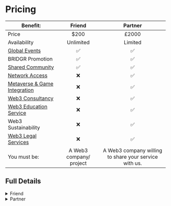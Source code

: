 # Pricing

| Benefit:                                                                                     |         Friend          |                        Partner                        |
| -------------------------------------------------------------------------------------------- | :---------------------: | :---------------------------------------------------: |
| Price                                                                                        |           $200          |                         £2000                         |
| Availability                                                                                 |        Unlimited        |                        Limited                        |
| [Global Events](../membership-benefits/global-events/)                                       |            ✅            |                           ✅                           |
| BRIDGR Promotion                                                                             |            ✅            |                           ✅                           |
| [Shared Community](../membership-benefits/shared-community/)                                 |            ✅            |                           ✅                           |
| [Network Access](../membership-benefits/web3-acceleration/network-access.md)                 |            ❌            |                           ✅                           |
| [Metaverse & Game Integration](../membership-benefits/web3-acceleration/game-integration.md) |            ❌            |                           ✅                           |
| [Web3 Consultancy](../membership-benefits/web3-onboarding/web3-consultancy.md)               |            ❌            |                           ✅                           |
| [Web3 Education Service](../membership-benefits/web3-onboarding/education.md)                |            ❌            |                           ✅                           |
| Web3 Sustainability                                                                          |            ❌            |                           ✅                           |
| [Web3 Legal Services](../membership-benefits/web3-onboarding/legal.md)                       |            ❌            |                           ✅                           |
| You must be:                                                                                 | A Web3 company/ project | A Web3 company willing to share your service with us. |

## Full Details

<details>

<summary>Friend</summary>

As a Friend of BRIDGR you will join the "BRIDGR Collective" - our _network of Web3 companies working together to increase one another's exposure._&#x20;

**Friends must be:**&#x20;

* A Web3 project with solid team and/or a solid runway
* A sponsor of one of BRIDGR's WEB3 SOCIAL events
* Or a customer of our consultancy service

**BRIDGR gets:**

* Access to their community and network.

**Friends get:**

* Access to BRIDGR's community and network
* Exposure via BRIDGR's communications.
* Sponsorship deals for, and invites to our WEB3 SOCIALS worldwide.

**Friends Pay:**

* One off lifetime $200 fee.
* Fee discounted if you become a Partner.

</details>

<details>

<summary>Partner</summary>

Get all the benefits of being a Friend, now with __ full access to all our partner's specialist services.

**Must have:**&#x20;

* A Web3 service that they are willing to share with BRIDGR.
* Willing to host one of our WEB3 SOCIAL events in their location.

**BRIDGR gets:**

* Ability to offer their services and network to the rest of BRIDGR's Partners.

**They get:**

* Access to all BRIDGR's Partner services:
  * [Consultancy](../membership-benefits/web3-onboarding/web3-consultancy.md)
  * [Network Access](../membership-benefits/web3-acceleration/network-access.md)
  * [Community Access](../membership-benefits/shared-community/community-access.md)
  * [Game Integration](../membership-benefits/web3-acceleration/game-integration.md)
  * [Education](../membership-benefits/web3-onboarding/education.md)
  * [IRL WEB3 SOCIAL](../membership-benefits/global-events/web3-social.md)
  * [Whitelists](../membership-benefits/shared-community/whitelists.md)
  * [Legal](../membership-benefits/web3-onboarding/legal.md)

**They pay:**

* $2000 per year

</details>
